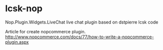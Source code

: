 lcsk-nop
========

Nop.Plugin.Widgets.LiveChat live chat plugin based on dstpierre lcsk code

Article for create nopcommerce plugin.
http://www.nopcommerce.com/docs/77/how-to-write-a-nopcommerce-plugin.aspx
